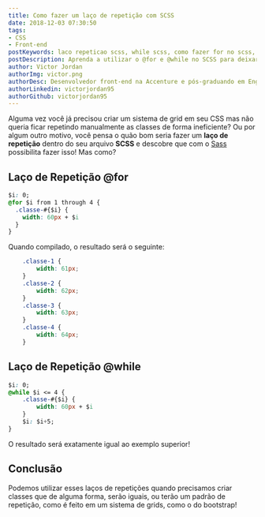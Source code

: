 ```yaml
---
title: Como fazer um laço de repetição com SCSS
date: 2018-12-03 07:30:50
tags:
- CSS
- Front-end
postKeywords: laco repeticao scss, while scss, como fazer for no scss, css while, css for, repetir classes css
postDescription: Aprenda a utilizar o @for e @while no SCSS para deixar seus arquivos de estilo mais poderosos!
author: Victor Jordan
authorImg: victor.png
authorDesc: Desenvolvedor front-end na Accenture e pós-graduando em Engenharia de Software pela PUC-MG e formado em Banco de Dados pela Fatec, apaixonado por usabilidade, performance e UX!
authorLinkedin: victorjordan95
authorGithub: victorjordan95
---
```


Alguma vez você já precisou criar um sistema de grid em seu CSS mas não queria ficar repetindo manualmente as classes de forma ineficiente? Ou por algum outro motivo, você pensa o quão bom seria fazer um **laço de repetição** dentro do seu arquivo **SCSS** e descobre que com o [Sass](https://sass-lang.com/) possibilita fazer isso! Mas como?

<!-- more -->

## Laço de Repetição @for

```css
$i: 0;
@for $i from 1 through 4 {
  .classe-#{$i} {
    width: 60px + $i
  }
}
```

Quando compilado, o resultado será o seguinte:

```css
    .classe-1 {
        width: 61px;
    }
    .classe-2 {
        width: 62px;
    }
    .classe-3 {
        width: 63px;
    }
    .classe-4 {
        width: 64px;
    }
```

## Laço de Repetição @while

```css
$i: 0;
@while $i <= 4 {
    .classe-#{$i} {
        width: 60px + $i
    }
    $i: $i+5;
}
```

O resultado será exatamente igual ao exemplo superior!

## Conclusão

Podemos utilizar esses laços de repetições quando precisamos criar classes que de alguma forma, serão iguais, ou terão um padrão de repetição, como é feito em um sistema de grids, como o do bootstrap!
